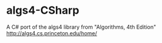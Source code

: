 # algs4-CSharp
A C# port of the algs4 library from "Algorithms, 4th Edition" http://algs4.cs.princeton.edu/home/

